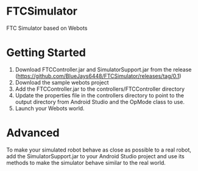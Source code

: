 # FTCSimulator
FTC Simulator based on Webots

# Getting Started
1. Download FTCController.jar and SimulatorSupport.jar from the release (https://github.com/BlueJays6448/FTCSimulator/releases/tag/0.1)
2. Download the sample webots project
3. Add the FTCController.jar to the controllers/FTCController directory
5. Update the properties file in the controllers directory to point to the output directory from Android Studio and the OpMode class to use.
6. Launch your Webots world.

# Advanced
To make your simulated robot behave as close as possible to a real robot, add the SimulatorSupport.jar to your Android Studio project and use its methods to make the simulator behave similar to the real world.
